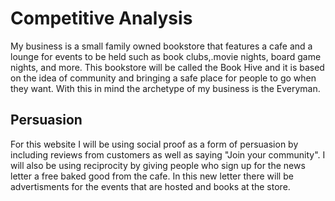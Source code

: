 # Competitive Analysis

My business is a small family owned bookstore that features a cafe and a lounge for events to be held such as book clubs,.movie nights, board game nights, and more. This bookstore will be called the Book Hive and it is based on the idea of community and bringing a safe place for people to go when they want. With this in mind the archetype of my business is the Everyman. 

## Persuasion

For this website I will be using social proof as a form of persuasion by including reviews from customers as well as saying "Join your community". I will also be using reciprocity by giving people who sign up for the news letter a free baked good from the cafe. In this new letter there will be advertisments for the events that are hosted and books at the store.